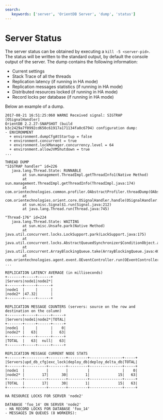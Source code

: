 ```yaml
---
search:
   keywords: ['server', 'OrientDB Server', 'dump', 'status']
---
```


# Server Status

The server status can be obtained by executing a `kill -5 <server-pid>`. The status will be written to the standard output, by default the console output of the server.
The dump contains the following information:
- Current settings
- Stack Trace of all the threads
- Replication latency (if running in HA mode)
- Replication messages statistics (if running in HA mode)
- Distributed resources locked (if running in HA mode)
- Record locks per database (if running in HA mode)

Below an example of a dump.

```
2017-08-21 16:51:25:060 WARNI Received signal: SIGTRAP [OSignalHandler]
OrientDB 2.2.27-SNAPSHOT (build b3c2429a7f0992cd650c61917a171134fa0c6794) configuration dump:
- ENVIRONMENT
  + environment.dumpCfgAtStartup = false
  + environment.concurrent = true
  + environment.lockManager.concurrency.level = 64
  + environment.allowJVMShutdown = true
...

THREAD DUMP
"SIGTRAP handler" id=226 
   java.lang.Thread.State: RUNNABLE
        at sun.management.ThreadImpl.getThreadInfo1(Native Method)
        at sun.management.ThreadImpl.getThreadInfo(ThreadImpl.java:174)
        at com.orientechnologies.common.profiler.OAbstractProfiler.threadDump(OAbstractProfiler.java:432)
        at com.orientechnologies.orient.core.OSignalHandler.handle(OSignalHandler.java:76)
        at sun.misc.Signal$1.run(Signal.java:212)
        at java.lang.Thread.run(Thread.java:745)

"Thread-176" id=224 
   java.lang.Thread.State: WAITING
        at sun.misc.Unsafe.park(Native Method)
        at java.util.concurrent.locks.LockSupport.park(LockSupport.java:175)
        at java.util.concurrent.locks.AbstractQueuedSynchronizer$ConditionObject.await(AbstractQueuedSynchronizer.java:2039)
        at java.util.concurrent.ArrayBlockingQueue.take(ArrayBlockingQueue.java:403)
        at com.orientechnologies.agent.event.OEventController.run(OEventController.java:214)
...

REPLICATION LATENCY AVERAGE (in milliseconds)
+-------+-----+------+
|Servers|node1|node2*|
+-------+-----+------+
|node1  |     |      |
|node2* |47.32|      |
+-------+-----+------+

REPLICATION MESSAGE COUNTERS (servers: source on the row and destination on the column)
+-------+-----+------+-----+
|Servers|node1|node2*|TOTAL|
+-------+-----+------+-----+
|node1  |     |      |    0|
|node2* |   63|      |   63|
+-------+-----+------+-----+
|TOTAL  |   63|  null|   63|
+-------+-----+------+-----+

REPLICATION MESSAGE CURRENT NODE STATS
+-------+----------+--------+---------+---------------+-----+
|Servers|upd_db_cfg|exc_lock|deploy_db|deploy_delta_db|TOTAL|
+-------+----------+--------+---------+---------------+-----+
|node1  |          |        |         |               |    0|
|node2* |        17|      30|        1|             15|   63|
+-------+----------+--------+---------+---------------+-----+
|TOTAL  |        17|      30|        1|             15|   63|
+-------+----------+--------+---------+---------------+-----+

HA RESOURCE LOCKS FOR SERVER 'node2'

DATABASE 'foo_14' ON SERVER 'node2'
- HA RECORD LOCKS FOR DATABASE 'foo_14'
- MESSAGES IN QUEUES (8 WORKERS):
```
